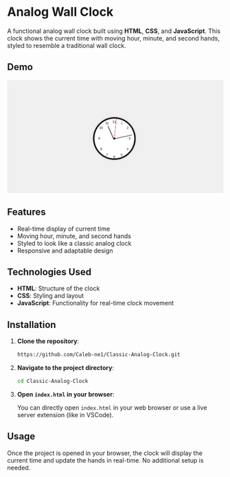 
# Analog Wall Clock

A functional analog wall clock built using **HTML**, **CSS**, and **JavaScript**. This clock shows the current time with moving hour, minute, and second hands, styled to resemble a traditional wall clock.

## Demo

![Clock Screenshot](./clock.png) 

## Features

- Real-time display of current time
- Moving hour, minute, and second hands
- Styled to look like a classic analog clock
- Responsive and adaptable design

## Technologies Used

- **HTML**: Structure of the clock
- **CSS**: Styling and layout
- **JavaScript**: Functionality for real-time clock movement

## Installation

1. **Clone the repository**:

    ```bash
   https://github.com/Caleb-ne1/Classic-Analog-Clock.git
    ```

2. **Navigate to the project directory**:

    ```bash
    cd Classic-Analog-Clock
    ```

3. **Open `index.html` in your browser**:

    You can directly open `index.html` in your web browser or use a live server extension (like in VSCode).

## Usage

Once the project is opened in your browser, the clock will display the current time and update the hands in real-time. No additional setup is needed.



